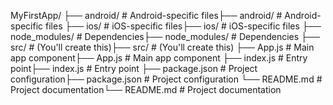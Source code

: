 MyFirstApp/
├── android/ # Android-specific files├── android/ # Android-specific files
├── ios/ # iOS-specific files├── ios/ # iOS-specific files
├── node_modules/ # Dependencies├── node_modules/ # Dependencies
├── src/ # (You'll create this)├── src/ # (You'll create this)
├── App.js # Main app component├── App.js # Main app component
├── index.js # Entry point├── index.js # Entry point
├── package.json # Project configuration├── package.json # Project configuration
└── README.md # Project documentation└── README.md # Project documentation